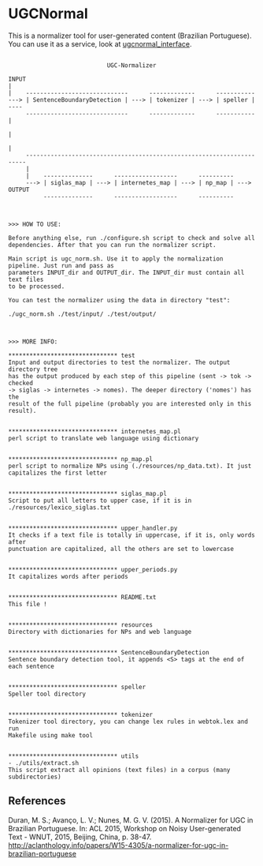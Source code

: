 # UGCNormal

This is a normalizer tool for user-generated content (Brazilian Portuguese). You can use it as a service, look at [ugcnormal_interface](https://github.com/thiagootuler/ugcnormal_interface).


```

                            UGC-Normalizer

INPUT
|
|    -----------------------------      -------------      -----------
---> | SentenceBoundaryDetection | ---> | tokenizer | ---> | speller | ----
     -----------------------------      -------------      -----------    |
                                                                          |
                                                                          |
     ----------------------------------------------------------------------
     |
     |    --------------      ------------------      ----------
     ---> | siglas_map | ---> | internetes_map | ---> | np_map | ---> OUTPUT
          --------------      ------------------      ----------



>>> HOW TO USE:

Before anything else, run ./configure.sh script to check and solve all
dependencies. After that you can run the normalizer script.

Main script is ugc_norm.sh. Use it to apply the normalization pipeline. Just run and pass as
parameters INPUT_dir and OUTPUT_dir. The INPUT_dir must contain all text files
to be processed.

You can test the normalizer using the data in directory "test":

./ugc_norm.sh ./test/input/ ./test/output/



>>> MORE INFO:

******************************* test
Input and output directories to test the normalizer. The output directory tree
has the output produced by each step of this pipeline (sent -> tok -> checked
-> siglas -> internetes -> nomes). The deeper directory ('nomes') has the
result of the full pipeline (probably you are interested only in this result).


******************************* internetes_map.pl
perl script to translate web language using dictionary


******************************* np_map.pl
perl script to normalize NPs using (./resources/np_data.txt). It just
capitalizes the first letter


******************************* siglas_map.pl
Script to put all letters to upper case, if it is in ./resources/lexico_siglas.txt


******************************* upper_handler.py
It checks if a text file is totally in uppercase, if it is, only words after
punctuation are capitalized, all the others are set to lowercase


******************************* upper_periods.py
It capitalizes words after periods


******************************* README.txt
This file !


******************************* resources
Directory with dictionaries for NPs and web language


******************************* SentenceBoundaryDetection
Sentence boundary detection tool, it appends <S> tags at the end of each sentence


******************************* speller
Speller tool directory


******************************* tokenizer
Tokenizer tool directory, you can change lex rules in webtok.lex and run
Makefile using make tool


******************************* utils
- ./utils/extract.sh
This script extract all opinions (text files) in a corpus (many
subdirectories)
```

## References
Duran, M. S.; Avanço, L. V.; Nunes, M. G. V. (2015). A Normalizer for UGC in Brazilian Portuguese. In: ACL 2015, Workshop on Noisy User-generated Text - WNUT, 2015, Beijing, China, p. 38-47.
<http://aclanthology.info/papers/W15-4305/a-normalizer-for-ugc-in-brazilian-portuguese>
